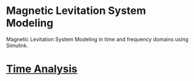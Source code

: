 # Magnetic Levitation System Modeling
Magnetic Levitation System Modeling in time and frequency domains using Simulink.
# [Time Analysis](https://github.com/fardinabbasi/Electromagnetic_Levitation_System_Modeling/tree/Time_Analysis)
